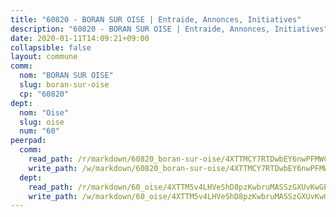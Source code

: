 ```yaml
---
title: "60820 - BORAN SUR OISE | Entraide, Annonces, Initiatives"
description: "60820 - BORAN SUR OISE | Entraide, Annonces, Initiatives"
date: 2020-01-11T14:09:21+09:00
collapsible: false
layout: commune
comm:
  nom: "BORAN SUR OISE"
  slug: boran-sur-oise
  cp: "60820"
dept:
  nom: "Oise"
  slug: oise
  num: "60"
peerpad:
  comm:
    read_path: /r/markdown/60820_boran-sur-oise/4XTTMCY7RTDwbEY6nwPFMWC8mDyBpQTUxcKgwJAzZUtNZ31Pa
    write_path: /w/markdown/60820_boran-sur-oise/4XTTMCY7RTDwbEY6nwPFMWC8mDyBpQTUxcKgwJAzZUtNZ31Pa-K3TgURroNFeWg9q3A6z79x57kBiH2qZEjgQp2K8anfhAAxU59CXiNsRrFHrmfocJaSazBrQLPjKvYcEbVycDDDtF8FrFX23yGnATxu6Ht756UgqorJ6X3trLXuLv2iwnwMWfZpWY
  dept:
    read_path: /r/markdown/60_oise/4XTTM5v4LHVeShD8pzKwbruMASSzGXUvKwGPyPNR6Aq6aruGY
    write_path: /w/markdown/60_oise/4XTTM5v4LHVeShD8pzKwbruMASSzGXUvKwGPyPNR6Aq6aruGY-K3TgTfEPmBuMGxs3WizC7aafmuSUvuvwsE7nM986pS4fEczEhokrfL1mXNtU722XatpEcDhfhLf5xd24JkCKBD4DcQHeF5CYjEkAVzDN3PuQerZfYGZ5zy2XFcJNh2Z1pYjLoQTn
---
```


